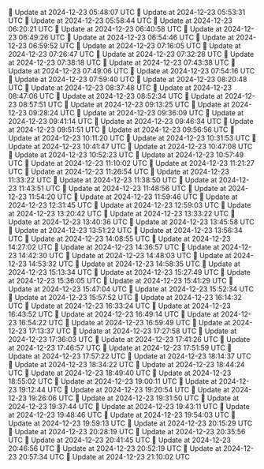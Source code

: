 🔄 Update at 2024-12-23 05:48:07 UTC
🔄 Update at 2024-12-23 05:53:31 UTC
🔄 Update at 2024-12-23 05:58:44 UTC
🔄 Update at 2024-12-23 06:20:21 UTC
🔄 Update at 2024-12-23 06:40:58 UTC
🔄 Update at 2024-12-23 06:49:26 UTC
🔄 Update at 2024-12-23 06:54:46 UTC
🔄 Update at 2024-12-23 06:59:52 UTC
🔄 Update at 2024-12-23 07:16:05 UTC
🔄 Update at 2024-12-23 07:26:47 UTC
🔄 Update at 2024-12-23 07:32:28 UTC
🔄 Update at 2024-12-23 07:38:18 UTC
🔄 Update at 2024-12-23 07:43:38 UTC
🔄 Update at 2024-12-23 07:49:06 UTC
🔄 Update at 2024-12-23 07:54:16 UTC
🔄 Update at 2024-12-23 07:59:40 UTC
🔄 Update at 2024-12-23 08:20:48 UTC
🔄 Update at 2024-12-23 08:37:48 UTC
🔄 Update at 2024-12-23 08:47:06 UTC
🔄 Update at 2024-12-23 08:52:34 UTC
🔄 Update at 2024-12-23 08:57:51 UTC
🔄 Update at 2024-12-23 09:13:25 UTC
🔄 Update at 2024-12-23 09:28:24 UTC
🔄 Update at 2024-12-23 09:36:09 UTC
🔄 Update at 2024-12-23 09:41:14 UTC
🔄 Update at 2024-12-23 09:46:34 UTC
🔄 Update at 2024-12-23 09:51:51 UTC
🔄 Update at 2024-12-23 09:56:56 UTC
🔄 Update at 2024-12-23 10:11:20 UTC
🔄 Update at 2024-12-23 10:31:53 UTC
🔄 Update at 2024-12-23 10:41:47 UTC
🔄 Update at 2024-12-23 10:47:08 UTC
🔄 Update at 2024-12-23 10:52:23 UTC
🔄 Update at 2024-12-23 10:57:49 UTC
🔄 Update at 2024-12-23 11:10:02 UTC
🔄 Update at 2024-12-23 11:21:27 UTC
🔄 Update at 2024-12-23 11:26:54 UTC
🔄 Update at 2024-12-23 11:33:22 UTC
🔄 Update at 2024-12-23 11:38:50 UTC
🔄 Update at 2024-12-23 11:43:51 UTC
🔄 Update at 2024-12-23 11:48:56 UTC
🔄 Update at 2024-12-23 11:54:20 UTC
🔄 Update at 2024-12-23 11:59:46 UTC
🔄 Update at 2024-12-23 12:31:45 UTC
🔄 Update at 2024-12-23 12:59:03 UTC
🔄 Update at 2024-12-23 13:20:42 UTC
🔄 Update at 2024-12-23 13:33:22 UTC
🔄 Update at 2024-12-23 13:40:36 UTC
🔄 Update at 2024-12-23 13:45:58 UTC
🔄 Update at 2024-12-23 13:51:22 UTC
🔄 Update at 2024-12-23 13:56:34 UTC
🔄 Update at 2024-12-23 14:08:55 UTC
🔄 Update at 2024-12-23 14:27:02 UTC
🔄 Update at 2024-12-23 14:36:57 UTC
🔄 Update at 2024-12-23 14:42:30 UTC
🔄 Update at 2024-12-23 14:48:03 UTC
🔄 Update at 2024-12-23 14:53:32 UTC
🔄 Update at 2024-12-23 14:58:35 UTC
🔄 Update at 2024-12-23 15:13:34 UTC
🔄 Update at 2024-12-23 15:27:49 UTC
🔄 Update at 2024-12-23 15:36:05 UTC
🔄 Update at 2024-12-23 15:41:29 UTC
🔄 Update at 2024-12-23 15:47:04 UTC
🔄 Update at 2024-12-23 15:52:34 UTC
🔄 Update at 2024-12-23 15:57:52 UTC
🔄 Update at 2024-12-23 16:14:32 UTC
🔄 Update at 2024-12-23 16:33:24 UTC
🔄 Update at 2024-12-23 16:43:52 UTC
🔄 Update at 2024-12-23 16:49:14 UTC
🔄 Update at 2024-12-23 16:54:22 UTC
🔄 Update at 2024-12-23 16:59:49 UTC
🔄 Update at 2024-12-23 17:13:37 UTC
🔄 Update at 2024-12-23 17:27:58 UTC
🔄 Update at 2024-12-23 17:36:03 UTC
🔄 Update at 2024-12-23 17:41:26 UTC
🔄 Update at 2024-12-23 17:46:57 UTC
🔄 Update at 2024-12-23 17:51:59 UTC
🔄 Update at 2024-12-23 17:57:22 UTC
🔄 Update at 2024-12-23 18:14:37 UTC
🔄 Update at 2024-12-23 18:34:22 UTC
🔄 Update at 2024-12-23 18:44:24 UTC
🔄 Update at 2024-12-23 18:49:40 UTC
🔄 Update at 2024-12-23 18:55:02 UTC
🔄 Update at 2024-12-23 19:00:11 UTC
🔄 Update at 2024-12-23 19:12:44 UTC
🔄 Update at 2024-12-23 19:20:54 UTC
🔄 Update at 2024-12-23 19:26:06 UTC
🔄 Update at 2024-12-23 19:31:50 UTC
🔄 Update at 2024-12-23 19:37:44 UTC
🔄 Update at 2024-12-23 19:43:11 UTC
🔄 Update at 2024-12-23 19:48:46 UTC
🔄 Update at 2024-12-23 19:54:03 UTC
🔄 Update at 2024-12-23 19:59:13 UTC
🔄 Update at 2024-12-23 20:15:29 UTC
🔄 Update at 2024-12-23 20:28:19 UTC
🔄 Update at 2024-12-23 20:35:56 UTC
🔄 Update at 2024-12-23 20:41:45 UTC
🔄 Update at 2024-12-23 20:46:56 UTC
🔄 Update at 2024-12-23 20:52:19 UTC
🔄 Update at 2024-12-23 20:57:34 UTC
🔄 Update at 2024-12-23 21:10:02 UTC
